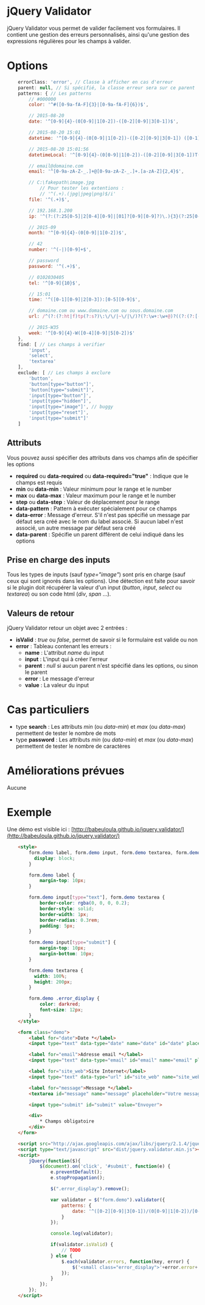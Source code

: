 # jQuery Validator

jQuery Validator vous permet de valider facilement vos formulaires.
Il contient une gestion des erreurs personnalisés, ainsi qu'une gestion des expressions régulières pour les champs à valider.

# Options

```javascript
    errorClass: 'error', // Classe à afficher en cas d'erreur
    parent: null, // Si spécifié, la classe erreur sera sur ce parent
    patterns: { // Les patterns
        // #000000
        color: '^#([0-9a-fA-F]{3}|[0-9a-fA-F]{6})$',

        // 2015-08-20
        date: '^[0-9]{4}-(0[0-9]|1[0-2])-([0-2][0-9]|3[0-1])$',

        // 2015-08-20 15:01
        datetime: '^[0-9]{4}-(0[0-9]|1[0-2])-([0-2][0-9]|3[0-1]) ([0-1][0-9]|2[0-3]):[0-5][0-9]$',

        // 2015-08-20 15:01:56
        datetimeLocal: '^[0-9]{4}-(0[0-9]|1[0-2])-([0-2][0-9]|3[0-1])T([0-1][0-9]|2[0-3]):[0-5][0-9]:[0-5][0-9].[0-9]{0,3}$',

        // email@domaine.com
        email: '^[0-9a-zA-Z-_.]+@[0-9a-zA-Z-_.]+.[a-zA-Z]{2,4}$',

        // C:\fakepath\image.jpg
            // Pour tester les extentions :
            // '^(.+).(jpg|jpeg|png)$/i'
        file: '^(.+)$',

        // 192.168.1.200
        ip: '^(?:(?:25[0-5]|2[0-4][0-9]|[01]?[0-9][0-9]?)\.){3}(?:25[0-5]|2[0-4][0-9]|[01]?[0-9][0-9]?)$',

        // 2015-09
        month: '^[0-9]{4}-(0[0-9]|1[0-2])$',

        // 42
        number: '^(-|)[0-9]+$',

        // password
        password: '^(.+)$',

        // 0102030405
        tel: '^[0-9]{10}$',

        // 15:01
        time: '^([0-1][0-9]|2[0-3]):[0-5][0-9]$',

        // domaine.com ou www.domaine.com ou sous.domaine.com
        url: /^(?:(?:ht|f)tp(?:s?)\:\/\/|~\/|\/)?(?:\w+:\w+@)?((?:(?:[-\w\d{1-3}]+\.)+(?:com|org|net|gov|mil|biz|info|mobi|name|aero|jobs|edu|co\.uk|ac\.uk|it|fr|tv|museum|asia|local|travel|[a-z]{2}))|((\b25[0-5]\b|\b[2][0-4][0-9]\b|\b[0-1]?[0-9]?[0-9]\b)(\.(\b25[0-5]\b|\b[2][0-4][0-9]\b|\b[0-1]?[0-9]?[0-9]\b)){3}))(?::[\d]{1,5})?(?:(?:(?:\/(?:[-\w~!$+|.,=]|%[a-f\d]{2})+)+|\/)+|\?|#)?(?:(?:\?(?:[-\w~!$+|.,*:]|%[a-f\d{2}])+=?(?:[-\w~!$+|.,*:=]|%[a-f\d]{2})*)(?:&(?:[-\w~!$+|.,*:]|%[a-f\d{2}])+=?(?:[-\w~!$+|.,*:=]|%[a-f\d]{2})*)*)*(?:#(?:[-\w~!$ |\/.,*:;=]|%[a-f\d]{2})*)?$/,

        // 2015-W35
        week: '^[0-9]{4}-W([0-4][0-9]|5[0-2])$'
    },
    find: [ // Les champs à verifier
        'input',
        'select',
        'textarea'
    ],
    exclude: [ // Les champs à exclure
        'button',
        'button[type="button"]',
        'button[type="submit"]',
        'input[type="button"]',
        'input[type="hidden"]',
        'input[type="image"]', // buggy
        'input[type="reset"]',
        'input[type="submit"]'
    ]
```

## Attributs

Vous pouvez aussi spécifier des attributs dans vos champs afin de spécifier les options

* **required** ou **data-required** ou **data-required="true"** : Indique que le champs est requis
* **min** ou **data-min** : Valeur minimum pour le range et le number
* **max** ou **data-max** : Valeur maximum pour le range et le number
* **step** ou **data-step** : Valeur de déplacement pour le range
* **data-pattern** : Pattern à exécuter spécialement pour ce champs
* **data-error** : Message d'erreur. S'il n'est pas spécifié un message par défaut sera créé avec le nom du label associé. Si aucun label n'est associé, un autre message par défaut sera créé
* **data-parent** : Spécifie un parent différent de celui indiqué dans les options

## Prise en charge des inputs

Tous les types de inputs (sauf *type="image"*) sont pris en charge (sauf ceux qui sont ignorés dans les options). 
Une détection est faite pour savoir si le plugin doit récupérer la valeur d'un input (*button*, *input*, *select* ou *textarea*) ou son code html (*div*, *span* ...).

## Valeurs de retour

jQuery Validator retour un objet avec 2 entrées :

* **isValid** : *true* ou *false*, permet de savoir si le formulaire est valide ou non
* **error** : Tableau contenant les erreurs :
	* **name** : L'attribut *name* du input
	* **input** : L'input qui à créer l'erreur
	* **parent** : *null* si aucun parent n'est spécifié dans les options, ou sinon le parent
	* **error** : Le message d'erreur
	* **value** : La valeur du input

# Cas particuliers

* type **search** : Les attributs *min* (ou *data-min*) et *max* (ou *data-max*) permettent de tester le nombre de mots
* type **password** : Les attributs *min* (ou *data-min*) et *max* (ou *data-max*) permettent de tester le nombre de caractères

# Améliorations prévues

Aucune

# Exemple

Une démo est visible ici : [http://babeuloula.github.io/jquery.validator/](http://babeuloula.github.io/jquery.validator/)

```html
    <style>
        form.demo label, form.demo input, form.demo textarea, form.demo .error, form.demo .error_display {
          display: block;
        }

        form.demo label {
            margin-top: 10px;
        }

        form.demo input[type="text"], form.demo textarea {
            border-color: rgba(0, 0, 0, 0.2);
            border-style: solid;
            border-width: 1px;
            border-radius: 0.3rem;
            padding: 5px;
        }

        form.demo input[type="submit"] {
            margin-top: 10px;
            margin-bottom: 10px;
        }

        form.demo textarea {
          width: 100%;
          height: 200px;
        }

        form.demo .error_display {
            color: darkred;
            font-size: 12px;
        }
    </style>

    <form class="demo">
        <label for="date">Date *</label>
        <input type="text" data-type="date" name="date" id="date" placeholder="jj/mm/aaaa" data-error="Le champs doit être au format jj/mm/aaaa" data-required="true">

        <label for="email">Adresse email *</label>
        <input type="text" data-type="email" id="email" name="email" placeholder="email@domaine.fr" data-error="Le champs doit être au format email@domaine.fr" data-required="true">

        <label for="site_web">Site Internet</label>
        <input type="text" data-type="url" id="site_web" name="site_web" placeholder="www.domaine.fr" data-error="Le champs doit être au format www.domaine.fr">

        <label for="message">Message *</label>
        <textarea id="message" name="message" placeholder="Votre message" data-required="true"></textarea>

        <input type="submit" id="submit" value="Envoyer">

        <div>
            * Champs obligatoire
        </div>
    </form>

    <script src="http://ajax.googleapis.com/ajax/libs/jquery/2.1.4/jquery.min.js"></script>
    <script type="text/javascript" src="dist/jquery.validator.min.js"></script>
    <script>
        jQuery(function($){
            $(document).on('click', '#submit', function(e) {
                e.preventDefault();
                e.stopPropagation();

                $(".error_display").remove();

                var validator = $("form.demo").validator({
                    patterns: {
                        date: '^([0-2][0-9]|3[0-1])/(0[0-9]|1[0-2])/[0-9]{4}$'
                    }
                });

                console.log(validator);

                if(validator.isValid) {
                    // TODO
                } else {
                    $.each(validator.errors, function(key, error) {
                        $('<small class="error_display">'+error.error+'</small>').insertAfter(error.input);
                    });
                }
            });
        });
    </script>
```